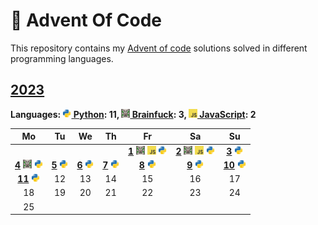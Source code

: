 # 🎄 Advent Of Code

This repository contains my [Advent of code](https://adventofcode.com) solutions solved in different programming languages.

## [2023](https://adventofcode.com/2023)

**Languages: [<img height="14" alt="py" src="languages/py/lib/meta/logo.svg"/> Python](languages/py/2023): 11, [<img height="14" alt="bf" src="languages/bf/lib/meta/logo.svg"/> Brainfuck](languages/bf/2023): 3, [<img height="14" alt="js" src="languages/js/lib/meta/logo.svg"/> JavaScript](languages/js/2023): 2**

| Mo | Tu | We | Th | Fr | Sa | Su |
| :-: | :-: | :-: | :-: | :-: | :-: | :-: |
|  |   |   |  | **[1](https://adventofcode.com/2023/day/1)** [<img height="14" alt="bf" src="languages/bf/lib/meta/logo.svg"/>](languages/bf/2023/01_Trebuchet.bf) [<img height="14" alt="js" src="languages/js/lib/meta/logo.svg"/>](languages/js/2023/01_Trebuchet.js) [<img height="14" alt="py" src="languages/py/lib/meta/logo.svg"/>](languages/py/2023/01_Trebuchet.py)| **[2](https://adventofcode.com/2023/day/2)** [<img height="14" alt="bf" src="languages/bf/lib/meta/logo.svg"/>](languages/bf/2023/02_CubeConundrum.bf) [<img height="14" alt="js" src="languages/js/lib/meta/logo.svg"/>](languages/js/2023/02_CubeConundrum.js) [<img height="14" alt="py" src="languages/py/lib/meta/logo.svg"/>](languages/py/2023/02_CubeConundrum.py)| **[3](https://adventofcode.com/2023/day/3)** [<img height="14" alt="py" src="languages/py/lib/meta/logo.svg"/>](languages/py/2023/03_GearRatios.py) |
| **[4](https://adventofcode.com/2023/day/4)** [<img height="14" alt="bf" src="languages/bf/lib/meta/logo.svg"/>](languages/bf/2023/04_Scratchcards.bf) [<img height="14" alt="py" src="languages/py/lib/meta/logo.svg"/>](languages/py/2023/04_Scratchcards.py)| **[5](https://adventofcode.com/2023/day/5)** [<img height="14" alt="py" src="languages/py/lib/meta/logo.svg"/>](languages/py/2023/05_IfYouGiveASeedAFertilizer.py)| **[6](https://adventofcode.com/2023/day/6)** [<img height="14" alt="py" src="languages/py/lib/meta/logo.svg"/>](languages/py/2023/06_WaitForIt.py)| **[7](https://adventofcode.com/2023/day/7)** [<img height="14" alt="py" src="languages/py/lib/meta/logo.svg"/>](languages/py/2023/07_CamelCards.py)| **[8](https://adventofcode.com/2023/day/8)** [<img height="14" alt="py" src="languages/py/lib/meta/logo.svg"/>](languages/py/2023/08_HauntedWasteland.py)| **[9](https://adventofcode.com/2023/day/9)** [<img height="14" alt="py" src="languages/py/lib/meta/logo.svg"/>](languages/py/2023/09_MirageMaintenance.py)| **[10](https://adventofcode.com/2023/day/10)** [<img height="14" alt="py" src="languages/py/lib/meta/logo.svg"/>](languages/py/2023/10_PipeMaze.py) |
| **[11](https://adventofcode.com/2023/day/11)** [<img height="14" alt="py" src="languages/py/lib/meta/logo.svg"/>](languages/py/2023/11_CosmicExpansion.py)| 12 | 13 | 14 | 15 | 16 | 17  |
| 18 | 19 | 20 | 21 | 22 | 23 | 24  |
| 25 |   |   |   |   |   |   |


